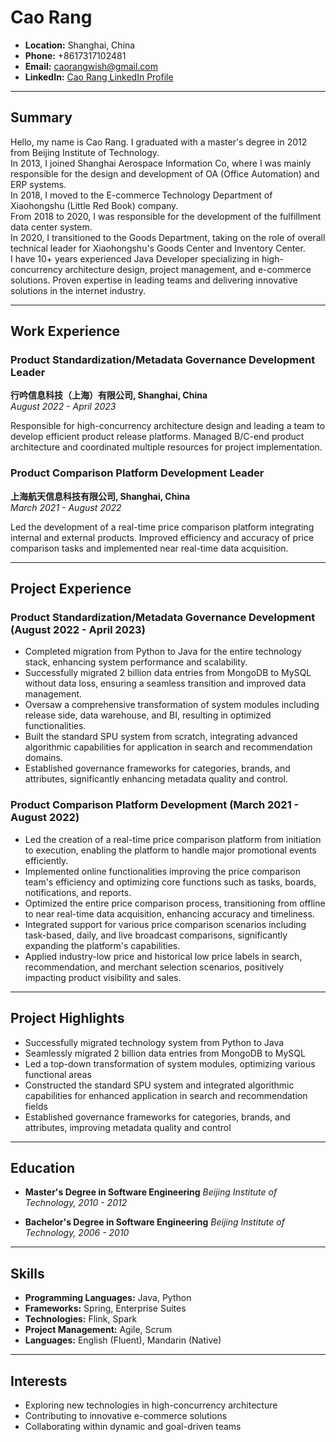 # Cao Rang

- **Location:** Shanghai, China
- **Phone:** +8617317102481
- **Email:** caorangwish@gmail.com
- **LinkedIn:** [Cao Rang LinkedIn Profile](linkedin-profile-link)

---

## Summary
Hello, my name is Cao Rang. I graduated with a master's degree in 2012 from Beijing Institute of Technology.</br>
In 2013, I joined Shanghai Aerospace Information Co, where I was mainly responsible for the design and development of OA (Office Automation) and ERP systems. </br>
In 2018, I moved to the E-commerce Technology Department of Xiaohongshu (Little Red Book) company. </br>
From 2018 to 2020, I was responsible for the development of the fulfillment data center system. </br>
In 2020, I transitioned to the Goods Department, taking on the role of overall technical leader for Xiaohongshu's Goods Center and Inventory Center. </br>
I have 10+ years experienced Java Developer specializing in high-concurrency architecture design, project management, and e-commerce solutions. Proven expertise in leading teams and delivering innovative solutions in the internet industry.</br>

---

## Work Experience

### Product Standardization/Metadata Governance Development Leader
**行吟信息科技（上海）有限公司, Shanghai, China**  
*August 2022 - April 2023*

Responsible for high-concurrency architecture design and leading a team to develop efficient product release platforms. Managed B/C-end product architecture and coordinated multiple resources for project implementation.

### Product Comparison Platform Development Leader
**上海航天信息科技有限公司, Shanghai, China**  
*March 2021 - August 2022*

Led the development of a real-time price comparison platform integrating internal and external products. Improved efficiency and accuracy of price comparison tasks and implemented near real-time data acquisition.

---

## Project Experience

### Product Standardization/Metadata Governance Development (August 2022 - April 2023)
- Completed migration from Python to Java for the entire technology stack, enhancing system performance and scalability.
- Successfully migrated 2 billion data entries from MongoDB to MySQL without data loss, ensuring a seamless transition and improved data management.
- Oversaw a comprehensive transformation of system modules including release side, data warehouse, and BI, resulting in optimized functionalities.
- Built the standard SPU system from scratch, integrating advanced algorithmic capabilities for application in search and recommendation domains.
- Established governance frameworks for categories, brands, and attributes, significantly enhancing metadata quality and control.

### Product Comparison Platform Development (March 2021 - August 2022)
- Led the creation of a real-time price comparison platform from initiation to execution, enabling the platform to handle major promotional events efficiently.
- Implemented online functionalities improving the price comparison team's efficiency and optimizing core functions such as tasks, boards, notifications, and reports.
- Optimized the entire price comparison process, transitioning from offline to near real-time data acquisition, enhancing accuracy and timeliness.
- Integrated support for various price comparison scenarios including task-based, daily, and live broadcast comparisons, significantly expanding the platform's capabilities.
- Applied industry-low price and historical low price labels in search, recommendation, and merchant selection scenarios, positively impacting product visibility and sales.

---

## Project Highlights

- Successfully migrated technology system from Python to Java
- Seamlessly migrated 2 billion data entries from MongoDB to MySQL
- Led a top-down transformation of system modules, optimizing various functional areas
- Constructed the standard SPU system and integrated algorithmic capabilities for enhanced application in search and recommendation fields
- Established governance frameworks for categories, brands, and attributes, improving metadata quality and control

---

## Education

- **Master's Degree in Software Engineering**
  *Beijing Institute of Technology, 2010 - 2012*

- **Bachelor's Degree in Software Engineering**
  *Beijing Institute of Technology, 2006 - 2010*

---

## Skills

- **Programming Languages:** Java, Python
- **Frameworks:** Spring, Enterprise Suites
- **Technologies:** Flink, Spark
- **Project Management:** Agile, Scrum
- **Languages:** English (Fluent), Mandarin (Native)

---

## Interests

- Exploring new technologies in high-concurrency architecture
- Contributing to innovative e-commerce solutions
- Collaborating within dynamic and goal-driven teams

